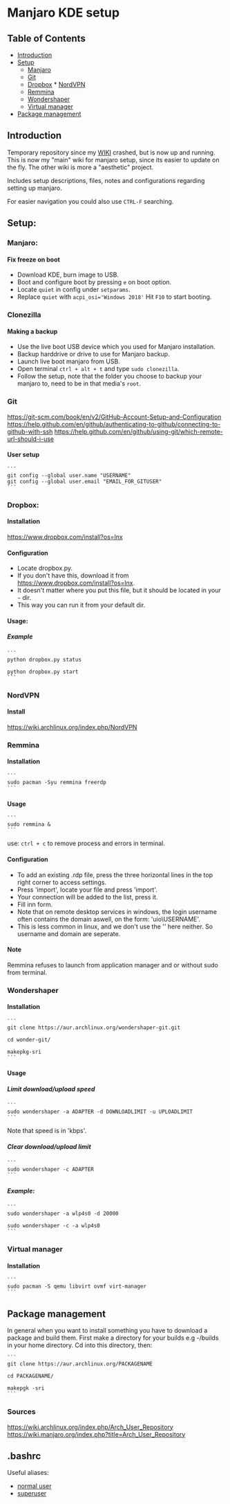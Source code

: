 # Manjaro KDE setup

## Table of Contents

  * [Introduction](#introduction)
  * [Setup](#setup)
    * [Manjaro](#manjaro)
    * [Git](#git)
  	* [Dropbox](#dropbox)
  	* [NordVPN](#nordvpn)
  	* [Remmina](#remmina)
  	* [Wondershaper](#wondershaper)
  	* [Virtual manager](#virtual-manager)
  * [Package management](#package-management)

## Introduction
Temporary repository since my [WIKI](https://nomedal.github.io/) crashed, but is now up and running.
This is now my "main" wiki for manjaro setup, since its easier to update on the fly. The other wiki is more a "aesthetic" project. 

Includes setup descriptions, files, notes and configurations regarding setting up manjaro.

For easier navigation you could also use `CTRL-F` searching.

## Setup:

### Manjaro:
#### Fix freeze on boot 
* Download KDE, burn image to USB. 
* Boot and configure boot by pressing `e` on boot option. 
* Locate `quiet` in config under `setparams`.
* Replace `quiet` with `acpi_osi='Windows 2018'` Hit `F10` to start booting.

### Clonezilla
#### Making a backup
* Use the live boot USB device which you used for Manjaro installation. 
* Backup harddrive or drive to use for Manjaro backup. 
* Launch live boot manjaro from USB.
* Open terminal `ctrl + alt + t` and type `sudo clonezilla`. 
* Follow the setup, note that the folder you choose to backup your manjaro to, need to be in that media's `root`.

### Git
https://git-scm.com/book/en/v2/GitHub-Account-Setup-and-Configuration
https://help.github.com/en/github/authenticating-to-github/connecting-to-github-with-ssh
https://help.github.com/en/github/using-git/which-remote-url-should-i-use
#### User setup
	```
	git config --global user.name "USERNAME"
	git config --global user.email "EMAIL_FOR_GITUSER"
	```

### Dropbox:
#### Installation
https://www.dropbox.com/install?os=lnx
#### Configuration
* Locate dropbox.py.
* If you don't have this, download it from https://www.dropbox.com/install?os=lnx. 
* It doesn't matter where you put this file, but it should be located in your `~` dir. 
* This way you can run it from your default dir.

#### Usage:
##### Example
	```
	python dropbox.py status

	python dropbox.py start
	```

### NordVPN
#### Install
https://wiki.archlinux.org/index.php/NordVPN

### Remmina
#### Installation
	```
	sudo pacman -Syu remmina freerdp
	```
#### Usage
	```
	sudo remmina &
	```

use:
	```
	ctrl + c
	```
to remove process and errors in terminal.
#### Configuration
* To add an existing .rdp file, press the three horizontal lines in the top right corner to access settings. 
* Press 'import', locate your file and press 'import'. 
* Your connection will be added to the list, press it. 
* Fill inn form. 
* Note that on remote desktop services in windows, the login username often contains the domain aswell, on the form: 'uio\USERNAME'. 
* This is less common in linux, and we don't use the '\' here neither. So username and domain are seperate. 

#### Note
Remmina refuses to launch from application manager and or without sudo from terminal.

### Wondershaper
#### Installation
	```
	git clone https://aur.archlinux.org/wondershaper-git.git

	cd wonder-git/

	makepkg-sri
	```
#### Usage
##### Limit download/upload speed
	```
	sudo wondershaper -a ADAPTER -d DOWNLOADLIMIT -u UPLOADLIMIT
	```

Note that speed is in 'kbps'.
##### Clear download/upload limit
	```
	sudo wondershaper -c ADAPTER
	```
##### Example:
	```
	sudo wondershaper -a wlp4s0 -d 20000
	
	sudo wondershaper -c -a wlp4s0
	```

### Virtual manager
#### Installation
	```
	sudo pacman -S qemu libvirt ovmf virt-manager
	```
## Package management
In general when you want to install something you have to download a package and build them. First make a directory for your builds e.g -/builds in your home directory.
Cd into this directory, then:

	```
	git clone https://aur.archlinux.org/PACKAGENAME

	cd PACKAGENAME/

	makepgk -sri
	```
### Sources
https://wiki.archlinux.org/index.php/Arch_User_Repository
https://wiki.manjaro.org/index.php?title=Arch_User_Repository

## .bashrc
Useful aliases:
* [normal user](https://github.com/nomedal/manjaro_setup/tree/master/bashrc_setup)
* [superuser](https://github.com/nomedal/manjaro_setup/tree/master/bashrc-root_setup)
